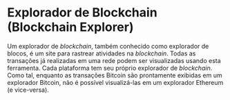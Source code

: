 # Explorador de Blockchain (Blockchain Explorer)

Um explorador de _blockchain_, também conhecido como explorador de blocos, é um site para rastrear atividades na _blockchain_. Todas as transações já realizadas em uma rede podem ser visualizadas usando esta ferramenta. Cada plataforma tem seu próprio explorador de _blockchain_. Como tal, enquanto as transações Bitcoin são prontamente exibidas em um explorador Bitcoin, não é possível visualizá-las em um explorador Ethereum (e vice-versa).
